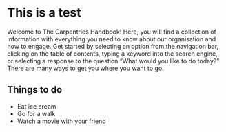 # This is a test

Welcome to The Carpentries Handbook! Here, you will find a collection of information with everything you need to know about our organisation and how to engage. Get started by selecting an option from the navigation bar, clicking on the table of contents, typing a keyword into the search engine, or selecting a response to the question “What would you like to do today?” There are many ways to get you where you want to go.

## Things to do

* Eat ice cream
* Go for a walk
* Watch a movie with your friend

